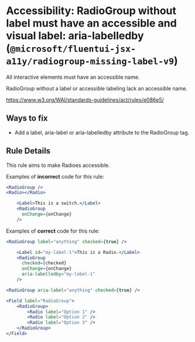 # Accessibility: RadioGroup without label must have an accessible and visual label: aria-labelledby (`@microsoft/fluentui-jsx-a11y/radiogroup-missing-label-v9`)

<!-- end auto-generated rule header -->

All interactive elements must have an accessible name.

RadioGroup without a label or accessible labeling lack an accessible name.

<https://www.w3.org/WAI/standards-guidelines/act/rules/e086e5/>

## Ways to fix

-   Add a label, aria-label or aria-labelledby attribute to the RadioGroup tag.

## Rule Details

This rule aims to make Radioes accessible.

Examples of **incorrect** code for this rule:

```jsx
<RadioGroup />
<Radio></Radio>
```

```jsx
    <Label>This is a switch.</Label>
    <RadioGroup
      onChange={onChange}
    />
```

Examples of **correct** code for this rule:

```jsx
<RadioGroup label="anything" checked={true} />
```

```jsx
    <Label id="my-label-1">This is a Radio.</Label>
    <RadioGroup
      checked={checked}
      onChange={onChange}
      aria-labelledby="my-label-1"
    />
```

```jsx
<RadioGroup aria-label="anything" checked={true} />
```

```jsx
<Field label="RadioGroup">
    <RadioGroup>
        <Radio label="Option 1" />
        <Radio label="Option 2" />
        <Radio label="Option 3" />
    </RadioGroup>
</Field>
```
